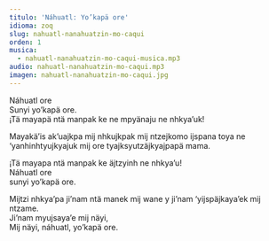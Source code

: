 ```yaml
---
titulo: 'Náhuatl: Yo’kapä ore'
idioma: zoq
slug: nahuatl-nanahuatzin-mo-caqui
orden: 1
musica: 
  - nahuatl-nanahuatzin-mo-caqui-musica.mp3
audio: nahuatl-nanahuatzin-mo-caqui.mp3
imagen: nahuatl-nanahuatzin-mo-caqui.jpg
---
```


Náhuatl ore<br>
Sunyi yo’kapä ore.<br>
¡Tä mayapä ntä manpak ke ne mpyänaju ne nhkya’uk!<br>

Mayakä’is ak’uajkpa mij nhkujkpak mij ntzejkomo ijspana toya ne ‘yanhinhtyujkyajuk mij ore tyajksyutzäjkyajpapä mama.<br>

¡Tä mayapa ntä manpak ke äjtzyinh ne nhkya’u!<br>
Náhuatl ore <br>
sunyi yo’kapä ore.<br>

Mijtzi nhkya’pa ji’nam ntä manek mij wane y ji’nam ‘yijspäjkaya’ek mij ntzame.<br>
Ji’nam myujsaya’e mij näyi,<br>
Mij näyi, náhuatl, yo’kapä ore.<br>
